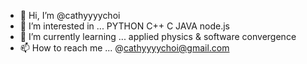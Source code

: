 - 👋 Hi, I’m @cathyyyychoi
- 👀 I’m interested in ... PYTHON C++ C JAVA node.js
- 🌱 I’m currently learning ... applied physics & software convergence
- 📫 How to reach me ... @cathyyyychoi@gmail.com

<!---
cathyyyychoi/cathyyyychoi is a ✨ special ✨ repository because its `README.md` (this file) appears on your GitHub profile.
You can click the Preview link to take a look at your changes.
--->

